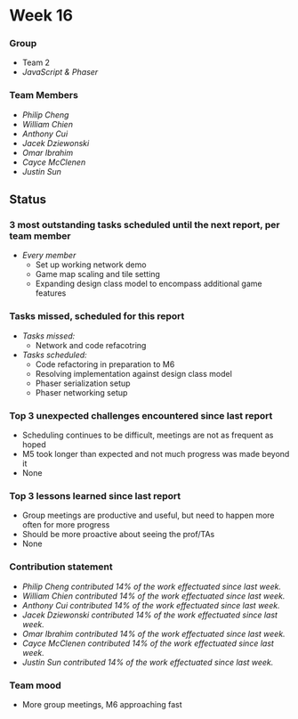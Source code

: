 # Week 16

### Group

 * Team 2
 * *JavaScript & Phaser*

### Team Members

 * *Philip Cheng*
 * *William Chien*
 * *Anthony Cui*
 * *Jacek Dziewonski*
 * *Omar Ibrahim*
 * *Cayce McClenen*
 * *Justin Sun*

## Status

### 3 most outstanding tasks scheduled until the next report, per team member

 * *Every member*
    * Set up working network demo
    * Game map scaling and tile setting
    * Expanding design class model to encompass additional game features

### Tasks missed, scheduled for this report

 * *Tasks missed:*
   * Network and code refacotring
 * *Tasks scheduled:*
   * Code refactoring in preparation to M6
   * Resolving implementation against design class model
   * Phaser serialization setup
   * Phaser networking setup

### Top 3 unexpected challenges encountered since last report

 * Scheduling continues to be difficult, meetings are not as frequent as hoped
 * M5 took longer than expected and not much progress was made beyond it
 * None


### Top 3 lessons learned since last report

 * Group meetings are productive and useful, but need to happen more often for more progress
 * Should be more proactive about seeing the prof/TAs
 * None

### Contribution statement

 * *Philip Cheng contributed 14% of the work effectuated since last week.*
 * *William Chien contributed 14% of the work effectuated since last week.*
 * *Anthony Cui contributed 14% of the work effectuated since last week.*
 * *Jacek Dziewonski contributed 14% of the work effectuated since last week.*
 * *Omar Ibrahim contributed 14% of the work effectuated since last week.*
 * *Cayce McClenen contributed 14% of the work effectuated since last week.*
 * *Justin Sun contributed 14% of the work effectuated since last week.*

### Team mood

 * More group meetings, M6 approaching fast
